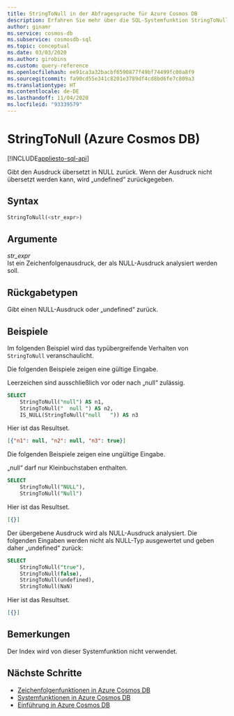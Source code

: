 ```yaml
---
title: StringToNull in der Abfragesprache für Azure Cosmos DB
description: Erfahren Sie mehr über die SQL-Systemfunktion StringToNull in Azure Cosmos DB.
author: ginamr
ms.service: cosmos-db
ms.subservice: cosmosdb-sql
ms.topic: conceptual
ms.date: 03/03/2020
ms.author: girobins
ms.custom: query-reference
ms.openlocfilehash: ee91ca3a32bacbf6590877f49bf74499fc00a8f9
ms.sourcegitcommit: fa90cd55e341c8201e3789df4cd8bd6fe7c809a3
ms.translationtype: HT
ms.contentlocale: de-DE
ms.lasthandoff: 11/04/2020
ms.locfileid: "93339579"
---
```

# <a name="stringtonull-azure-cosmos-db"></a>StringToNull (Azure Cosmos DB)
[!INCLUDE[appliesto-sql-api](includes/appliesto-sql-api.md)]

 Gibt den Ausdruck übersetzt in NULL zurück. Wenn der Ausdruck nicht übersetzt werden kann, wird „undefined“ zurückgegeben.  
  
## <a name="syntax"></a>Syntax
  
```sql
StringToNull(<str_expr>)  
```  
  
## <a name="arguments"></a>Argumente
  
*str_expr*  
   Ist ein Zeichenfolgenausdruck, der als NULL-Ausdruck analysiert werden soll.
  
## <a name="return-types"></a>Rückgabetypen
  
  Gibt einen NULL-Ausdruck oder „undefined“ zurück.  
  
## <a name="examples"></a>Beispiele
  
  Im folgenden Beispiel wird das typübergreifende Verhalten von `StringToNull` veranschaulicht. 

Die folgenden Beispiele zeigen eine gültige Eingabe.

 Leerzeichen sind ausschließlich vor oder nach „null“ zulässig.

```sql
SELECT 
    StringToNull("null") AS n1, 
    StringToNull("  null ") AS n2,
    IS_NULL(StringToNull("null   ")) AS n3
```  
  
 Hier ist das Resultset.  
  
```json
[{"n1": null, "n2": null, "n3": true}]
```  

Die folgenden Beispiele zeigen eine ungültige Eingabe.

„null“ darf nur Kleinbuchstaben enthalten.

```sql
SELECT    
    StringToNull("NULL"),
    StringToNull("Null")
```  
  
 Hier ist das Resultset.  
  
```json
[{}]
```  

Der übergebene Ausdruck wird als NULL-Ausdruck analysiert. Die folgenden Eingaben werden nicht als NULL-Typ ausgewertet und geben daher „undefined“ zurück:

```sql
SELECT    
    StringToNull("true"), 
    StringToNull(false), 
    StringToNull(undefined),
    StringToNull(NaN) 
```  
  
 Hier ist das Resultset.  
  
```json
[{}]
```  

## <a name="remarks"></a>Bemerkungen

Der Index wird von dieser Systemfunktion nicht verwendet.

## <a name="next-steps"></a>Nächste Schritte

- [Zeichenfolgenfunktionen in Azure Cosmos DB](sql-query-string-functions.md)
- [Systemfunktionen in Azure Cosmos DB](sql-query-system-functions.md)
- [Einführung in Azure Cosmos DB](introduction.md)

